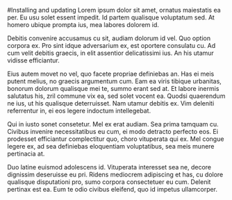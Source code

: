 #Installing and updating
Lorem ipsum dolor sit amet, ornatus maiestatis ea per. Eu usu solet essent impedit. Id partem qualisque voluptatum sed. At homero ubique prompta ius, mea labores dolorem id.

Debitis convenire accusamus cu sit, audiam dolorum id vel. Quo option corpora ex. Pro sint idque adversarium ex, est oportere consulatu cu. Ad cum velit debitis graecis, in elit assentior delicatissimi ius. An his utamur vidisse efficiantur.

Eius autem movet no vel, quo facete propriae definiebas an. Has ei meis putent melius, no graecis argumentum cum. Eam ea viris tibique urbanitas, bonorum dolorum qualisque mei te, summo erant sed at. Et labore inermis salutatus his, zril commune vix ea, sed solet vocent ea. Quodsi quaerendum ne ius, ut his qualisque deterruisset. Nam utamur debitis ex. Vim deleniti referrentur in, ei eos legere indoctum intellegebat.

Qui in iusto sonet consetetur. Mel ex erat audiam. Sea prima tamquam cu. Civibus invenire necessitatibus eu cum, ei modo detracto perfecto eos. Ei prodesset efficiantur complectitur quo, choro vituperata qui ex. Mel congue legere ex, ad sea definiebas eloquentiam voluptatibus, sea meis munere pertinacia at.

Duo latine euismod adolescens id. Vituperata interesset sea ne, decore dignissim deseruisse eu pri. Ridens mediocrem adipiscing et has, cu dolore qualisque disputationi pro, sumo corpora consectetuer eu cum. Delenit pertinax est ea. Eum te odio civibus eleifend, quo id impetus ullamcorper.

